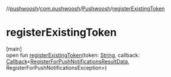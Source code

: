 //[pushwoosh](../../../index.md)/[com.pushwoosh](../index.md)/[Pushwoosh](index.md)/[registerExistingToken](register-existing-token.md)

# registerExistingToken

[main]\
open fun [registerExistingToken](register-existing-token.md)(token: [String](https://developer.android.com/reference/kotlin/java/lang/String.html), callback: [Callback](../../com.pushwoosh.function/-callback/index.md)&lt;[RegisterForPushNotificationsResultData](../-register-for-push-notifications-result-data/index.md), RegisterForPushNotificationsException&gt;)
